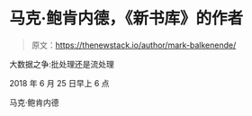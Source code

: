 # 马克·鲍肯内德，《新书库》的作者

> 原文：<https://thenewstack.io/author/mark-balkenende/>

大数据之争:批处理还是流处理

2018 年 6 月 25 日早上 6 点

马克·鲍肯内德
